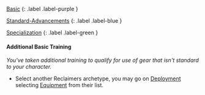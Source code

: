 
[Basic](Game/Basic-List)
{: .label .label-purple }

[Standard-Advancements](Game/Standard-Advancements)
{: .label .label-blue }

[Specialization](Game/Specialization-List)
{: .label .label-green }
#### Additional Basic Training
*You've taken additional training to qualify for use of gear that isn't standard to your character.*
* Select another Reclaimers archetype, you may go on [Deployment](Game/Deployment) selecting [Equipment](Game/Core/Equipment) from their list.

